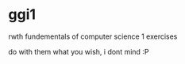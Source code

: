 # ggi1
rwth fundementals of computer science 1 exercises

do with them what you wish, i dont mind :P
